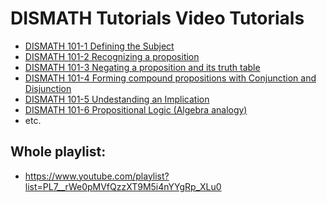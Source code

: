 # DISMATH Tutorials Video Tutorials

- [DISMATH 101-1 Defining the Subject](https://youtu.be/xFrABc8E7vc)
- [DISMATH 101-2 Recognizing a proposition](https://youtu.be/OTzENlD3ek4)
- [DISMATH 101-3 Negating a proposition and its truth table](https://youtu.be/S1h8rWPTHys)
- [DISMATH 101-4 Forming compound propositions with Conjunction and Disjunction](https://youtu.be/iiT5hjcX5B4)
- [DISMATH 101-5 Undestanding an Implication]()
- [DISMATH 101-6 Propositional Logic (Algebra analogy)](https://youtu.be/ljD3JqtqQzk)
- etc. 

## Whole playlist:
- https://www.youtube.com/playlist?list=PL7__rWe0pMVfQzzXT9M5i4nYYgRp_XLu0 
